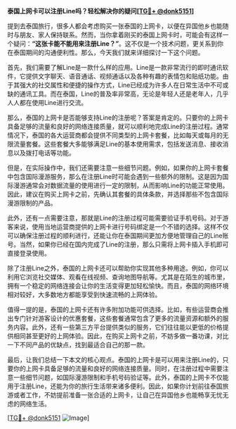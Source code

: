 **泰国上网卡可以注册Line吗？轻松解决你的疑问[[TG💪+ @donk5151](https://t.me/s/donk5151)]**

提到去泰国旅行，很多人都会考虑购买一张泰国的上网卡，以便在异国他乡也能随时与朋友、家人保持联系。然而，当你拿着刚买的泰国上网卡时，可能会有这样一个疑问：**“这张卡能不能用来注册Line？”**。这不仅是一个技术问题，更关系到你在泰国期间的沟通便利性。那么，今天我们就来详细探讨一下这个问题。

首先，我们需要了解Line是一款什么样的应用。Line是一款非常流行的即时通讯软件，它提供文字聊天、语音通话、视频通话以及各种有趣的表情包和贴纸功能。由于其强大的社交属性和便捷的操作方式，Line已经成为许多人在日常生活中不可或缺的通讯工具。而在泰国，Line的普及率非常高，无论是年轻人还是老年人，几乎人人都在使用Line进行交流。

那么，泰国的上网卡是否能够支持Line的注册呢？答案是肯定的。只要你的上网卡具备足够的流量和良好的网络连接质量，就可以顺利地完成Line的注册过程。通常情况下，泰国的各大运营商都会提供不同类型的上网卡套餐，比如每天或每月的无限流量套餐。这些套餐大多能够满足Line的基本使用需求，包括发送消息、接收消息以及拨打电话等功能。

但是，在实际操作中，我们还需要注意一些细节问题。例如，如果你的上网卡套餐中包含国际漫游服务，那么在注册Line时可能会遇到一些额外的限制。这是因为国际漫游通常会对数据流量的使用进行一定的限制，从而影响Line的功能正常使用。因此，建议在购买上网卡之前，先确认其套餐的具体条款，并选择那些不包含国际漫游限制的产品。

此外，还有一点需要注意，那就是Line的注册过程可能需要验证手机号码。对于游客来说，使用当地运营商提供的上网卡进行号码绑定是一个不错的选择。这样不仅可以确保注册过程的顺利进行，还能让你在泰国期间更加方便地管理自己的Line账号。当然，如果你已经在国内完成了Line的注册，那么只需将上网卡插入手机即可直接登录使用。

除了注册Line之外，泰国的上网卡还可以帮助你实现其他多种用途。例如，你可以利用它浏览社交媒体、观看在线视频、查询地图导航等。尤其是在陌生的城市里，拥有一个稳定的网络连接会让你的生活变得更加轻松愉快。而且，泰国的网络环境相对较好，大多数地方都能享受到快速流畅的上网体验。

值得一提的是，泰国的上网卡还有许多附加功能可供选择。比如，有些运营商会推出专门针对游客设计的优惠套餐，这些套餐通常包含了更多的流量资源和额外的服务内容。此外，还有一些第三方平台提供类似的服务，它们往往能以更低的价格提供相同甚至更好的上网体验。因此，在购买上网卡之前，不妨多做一番功课，对比一下不同产品的优缺点，找到最适合自己的那一款。

最后，让我们总结一下本文的核心观点。泰国的上网卡是可以用来注册Line的，只要你的上网卡具备足够的流量和良好的网络连接质量。同时，在注册过程中需要注意一些细节问题，如国际漫游限制和手机号码验证等。此外，泰国的上网卡不仅能用于注册Line，还能为你的旅行生活带来诸多便利。因此，如果你计划前往泰国旅游或者工作，不妨提前准备一张合适的上网卡，让自己在异国他乡也能畅享无忧无虑的网络生活。

[[TG💪+ @donk5151](https://t.me/s/donk5151) ![Image](https://i.postimg.cc/rwNCRYN7/Snipaste-2025-04-30-17-27-05.png)]